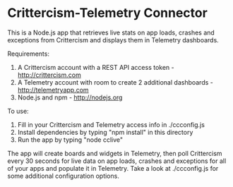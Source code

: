 Crittercism-Telemetry Connector
=====================

This is a Node.js app that retrieves live stats on app loads, crashes and exceptions from Crittercism and displays them in Telemetry dashboards.

Requirements:

1. A Crittercism account with a REST API access token - http://crittercism.com
2. A Telemetry account with room to create 2 additional dashboards - http://telemetryapp.com
3. Node.js and npm - http://nodejs.org

To use:

1. Fill in your Crittercism and Telemetry access info in ./ccconfig.js
2. Install dependencies by typing "npm install" in this directory
3. Run the app by typing "node cclive"

The app will create boards and widgets in Telemetry, then poll Crittercism every 30 seconds for live data on app loads, crashes and exceptions for all of your apps and populate it in Telemetry.  Take a look at ./ccconfig.js for some additional configuration options.

